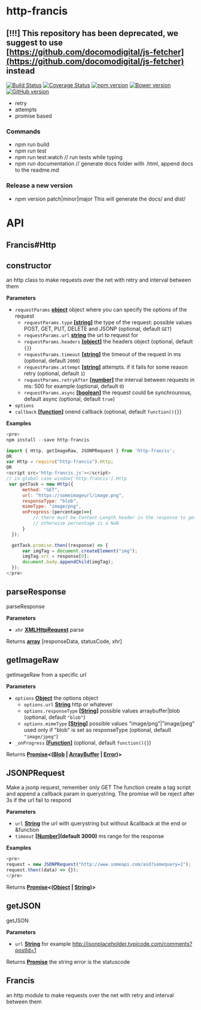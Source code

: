 # http-francis

## [!!!] This repository has been deprecated, we suggest to use [https://github.com/docomodigital/js-fetcher](https://github.com/docomodigital/js-fetcher) instead

[![Build Status](https://travis-ci.org/D-Mobilelab/http-francis.svg?branch=master)](https://travis-ci.org/D-Mobilelab/http-francis)
[![Coverage Status](https://coveralls.io/repos/github/D-Mobilelab/http-francis/badge.svg?branch=master)](https://coveralls.io/github/D-Mobilelab/http-francis?branch=master)
[![npm version](https://badge.fury.io/js/http-francis.svg)](https://badge.fury.io/js/http-francis)
[![Bower version](https://badge.fury.io/bo/http-francis.svg)](https://badge.fury.io/bo/http-francis)
[![GitHub version](https://badge.fury.io/gh/D-Mobilelab%http-francis.svg)](https://badge.fury.io/gh/D-Mobilelab%http-francis)

-   retry
-   attempts
-   promise based

### Commands

-   npm run build
-   npm run test
-   npm run test:watch    // run tests while typing
-   npm run documentation // generate docs folder with .html, append docs to the readme.md

### Release a new version

-   npm version patch|minor|major
    This will generate the docs/<version> and dist/

# API

## Francis#Http

## constructor

an http class to make requests over the net with retry and interval between them

**Parameters**

-   `requestParams` **[object](https://developer.mozilla.org/en-US/docs/Web/JavaScript/Reference/Global_Objects/Object)** object where you can specify the options of the request
    -   `requestParams.type` **\[[string](https://developer.mozilla.org/en-US/docs/Web/JavaScript/Reference/Global_Objects/String)]** the type of the request: possible values POST, GET, PUT, DELETE and JSONP (optional, default `GET`)
    -   `requestParams.url` **[string](https://developer.mozilla.org/en-US/docs/Web/JavaScript/Reference/Global_Objects/String)** the url to request for
    -   `requestParams.headers` **\[[object](https://developer.mozilla.org/en-US/docs/Web/JavaScript/Reference/Global_Objects/Object)]** the headers object (optional, default `{}`)
    -   `requestParams.timeout` **\[[string](https://developer.mozilla.org/en-US/docs/Web/JavaScript/Reference/Global_Objects/String)]** the timeout of the request in ms (optional, default `2000`)
    -   `requestParams.attempt` **\[[string](https://developer.mozilla.org/en-US/docs/Web/JavaScript/Reference/Global_Objects/String)]** attempts. if it fails for some reason retry (optional, default `1`)
    -   `requestParams.retryAfter` **\[[number](https://developer.mozilla.org/en-US/docs/Web/JavaScript/Reference/Global_Objects/Number)]** the interval between requests in ms: 500 for example (optional, default `0`)
    -   `requestParams.async` **\[[boolean](https://developer.mozilla.org/en-US/docs/Web/JavaScript/Reference/Global_Objects/Boolean)]** the request could be synchrounous, default async (optional, default `true`)
-   `options`  
-   `callback` **\[[function](https://developer.mozilla.org/en-US/docs/Web/JavaScript/Reference/Statements/function)]** onend callback (optional, default `function(){}`)

**Examples**

```javascript
<pre>
npm install --save http-francis

import { Http, getImageRaw, JSONPRequest } from 'http-francis';
OR
var Http = require("http-francis").Http;
OR
<script src='http-francis.js'></script> 
// in global case window['http-francis'].Http
 var getTask = new Http({
      method: "GET",
      url: "https://someimageurl/image.png",
      responseType: "blob",
      mimeType: "image/png",
      onProgress:(percentage)=>{ 
          // there must be Content-Length header in the response to get the right percentage
          // otherwise percentage is a NaN
      }
  });

  getTask.promise.then((response) => { 
      var imgTag = document.createElement("img");
      imgTag.src = response[0];
      document.body.appendChild(imgTag);       
  });
</pre>
```

## parseResponse

parseResponse

**Parameters**

-   `xhr` **[XMLHttpRequest](https://developer.mozilla.org/en-US/docs/Web/API/XMLHttpRequest)** parse

Returns **[array](https://developer.mozilla.org/en-US/docs/Web/JavaScript/Reference/Global_Objects/Array)** [responseData, statusCode, xhr]

## getImageRaw

getImageRaw from a specific url

**Parameters**

-   `options` **[Object](https://developer.mozilla.org/en-US/docs/Web/JavaScript/Reference/Global_Objects/Object)** the options object
    -   `options.url` **[String](https://developer.mozilla.org/en-US/docs/Web/JavaScript/Reference/Global_Objects/String)** http or whatever
    -   `options.responseType` **\[[String](https://developer.mozilla.org/en-US/docs/Web/JavaScript/Reference/Global_Objects/String)]** possible values arraybuffer|blob (optional, default `"blob"`)
    -   `options.mimeType` **\[[String](https://developer.mozilla.org/en-US/docs/Web/JavaScript/Reference/Global_Objects/String)]** possible values "image/png"|"image/jpeg" used only if "blob" is set as responseType (optional, default `"image/jpeg"`)
-   `_onProgress` **\[[Function](https://developer.mozilla.org/en-US/docs/Web/JavaScript/Reference/Statements/function)]**  (optional, default `function(){}`)

Returns **[Promise](https://developer.mozilla.org/en-US/docs/Web/JavaScript/Reference/Global_Objects/Promise)&lt;([Blob](https://developer.mozilla.org/en-US/docs/Web/API/Blob) \| [ArrayBuffer](https://developer.mozilla.org/en-US/docs/Web/JavaScript/Reference/Global_Objects/ArrayBuffer) \| [Error](https://developer.mozilla.org/en-US/docs/Web/JavaScript/Reference/Global_Objects/Error))>** 

## JSONPRequest

Make a jsonp request, remember only GET
The function create a tag script and append a callback param in querystring.
The promise will be reject after 3s if the url fail to respond

**Parameters**

-   `url` **[String](https://developer.mozilla.org/en-US/docs/Web/JavaScript/Reference/Global_Objects/String)** the url with querystring but without &callback at the end or &function
-   `timeout` **\[[Number](https://developer.mozilla.org/en-US/docs/Web/JavaScript/Reference/Global_Objects/Number)](default 3000)** ms range for the response

**Examples**

```javascript
<pre>
request = new JSONPRequest("http://www.someapi.com/asd?somequery=1");
request.then((data) => {});
</pre>
```

Returns **[Promise](https://developer.mozilla.org/en-US/docs/Web/JavaScript/Reference/Global_Objects/Promise)&lt;([Object](https://developer.mozilla.org/en-US/docs/Web/JavaScript/Reference/Global_Objects/Object) \| [String](https://developer.mozilla.org/en-US/docs/Web/JavaScript/Reference/Global_Objects/String))>** 

## getJSON

getJSON

**Parameters**

-   `url` **[String](https://developer.mozilla.org/en-US/docs/Web/JavaScript/Reference/Global_Objects/String)** for example <http://jsonplaceholder.typicode.com/comments?postId=1>

Returns **[Promise](https://developer.mozilla.org/en-US/docs/Web/JavaScript/Reference/Global_Objects/Promise)** the string error is the statuscode

## Francis

an http module to make requests over the net with retry and interval between them
